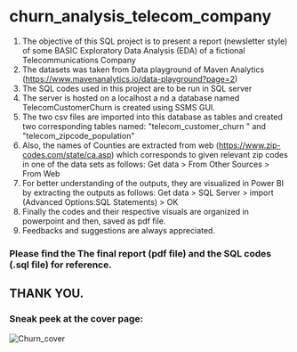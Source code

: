 # churn_analysis_telecom_company

1.  The objective of this SQL project is to present a report (newsletter style) of some BASIC Exploratory Data Analysis (EDA) of a fictional Telecommunications Company
2.  The datasets was taken from Data playground of Maven Analytics (https://www.mavenanalytics.io/data-playground?page=2)
3.  The SQL codes used in this project are to be run in SQL server
4.  The server is hosted on a localhost a nd a database named TelecomCustomerChurn is created using SSMS GUI.
5.  The two csv files are imported into this database as tables and created two corresponding tables named: "telecom_customer_churn " and "telecom_zipcode_population"
6.  Also, the names of Counties are extracted from web (https://www.zip-codes.com/state/ca.asp) which corresponds to given relevant zip codes in one of the data sets as follows:
    Get data > From Other Sources > From Web
7.  For better understanding of the outputs, they are visualized in Power BI by extracting the outputs as follows:
    Get data > SQL Server > import (Advanced Options:SQL Statements) > OK
8.  Finally the codes and their respective visuals are organized in powerpoint and then, saved as pdf file.
9.  Feedbacks and suggestions are always appreciated. 

### Please find the The final report (pdf file) and the SQL codes (.sql file) for reference.

## THANK YOU.

### Sneak peek at the cover page:
![Churn_cover](https://user-images.githubusercontent.com/121415072/233718388-0d779aea-8da4-4a78-bc50-ae687d1b1093.PNG)
